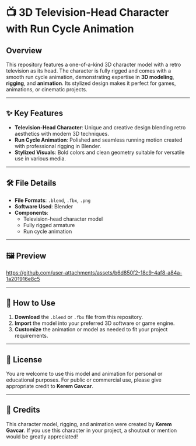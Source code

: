 # 📺 3D Television-Head Character with Run Cycle Animation

## Overview
This repository features a one-of-a-kind 3D character model with a retro television as its head. The character is fully rigged and comes with a smooth run cycle animation, demonstrating expertise in **3D modeling**, **rigging**, and **animation**. Its stylized design makes it perfect for games, animations, or cinematic projects.

---

## ✨ Key Features
- **Television-Head Character**: Unique and creative design blending retro aesthetics with modern 3D techniques.
- **Run Cycle Animation**: Polished and seamless running motion created with professional rigging in Blender.
- **Stylized Visuals**: Bold colors and clean geometry suitable for versatile use in various media.

---

## 🛠 File Details
- **File Formats**: `.blend`, `.fbx`, `.png`
- **Software Used**: Blender
- **Components**:
  - Television-head character model
  - Fully rigged armature
  - Run cycle animation

---

## 🖼 Preview

https://github.com/user-attachments/assets/b6d850f2-18c9-4af8-a84a-1a201916e8c5

---

## 🚀 How to Use
1. **Download** the `.blend` or `.fbx` file from this repository.
2. **Import** the model into your preferred 3D software or game engine.
3. **Customize** the animation or model as needed to fit your project requirements.

---

## 📜 License
You are welcome to use this model and animation for personal or educational purposes. For public or commercial use, please give appropriate credit to **Kerem Gavcar**.

---

## 🙌 Credits
This character model, rigging, and animation were created by **Kerem Gavcar**. If you use this character in your project, a shoutout or mention would be greatly appreciated!
